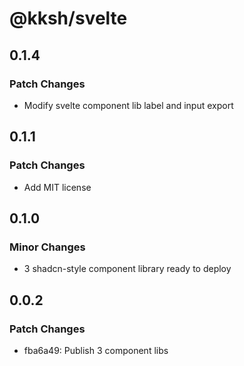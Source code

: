 # @kksh/svelte

## 0.1.4

### Patch Changes

- Modify svelte component lib label and input export

## 0.1.1

### Patch Changes

- Add MIT license

## 0.1.0

### Minor Changes

- 3 shadcn-style component library ready to deploy

## 0.0.2

### Patch Changes

- fba6a49: Publish 3 component libs
